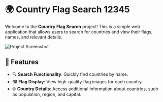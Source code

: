 # 🌍 Country Flag Search 12345

Welcome to the **Country Flag Search** project! This is a simple web application that allows users to search for countries and view their flags, names, and relevant details.

![Project Screenshot](https://via.placeholder.com/1200x600) 

## 🚀 Features

- 🔍 **Search Functionality**: Quickly find countries by name.
- 🖼️ **Flag Display**: View high-quality flag images for each country.
- 🌐 **Country Details**: Access additional information about countries, such as population, region, and capital.  